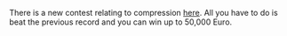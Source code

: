 There is a new contest relating to compression [here][1]. All you have to do is beat the previous record and you can win up to 50,000 Euro.

[1]: http://prize.hutter1.net/
